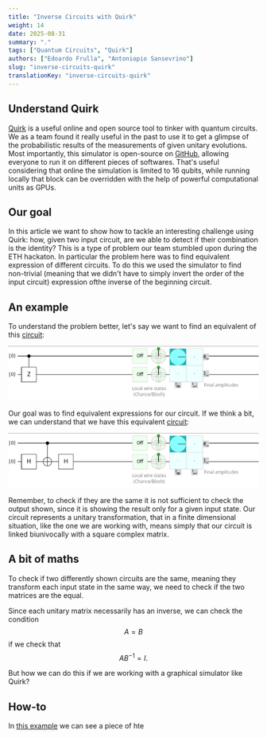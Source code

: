 ```yaml
---
title: "Inverse Circuits with Quirk"
weight: 14
date: 2025-08-31
summary: "."
tags: ["Quantum Circuits", "Quirk"]
authors: ["Edoardo Frulla", "Antoniopio Sansevrino"]
slug: "inverse-circuits-quirk"  
translationKey: "inverse-circuits-quirk"
---
```


## Understand Quirk

[Quirk](https://algassert.com/quirk) is a useful online and open source tool to tinker with quantum circuits.
We as a team found it really useful in the past to use it to get a glimpse of the probabilistic results of the measurements of given unitary evolutions.
Most importantly, this simulator is open-source on [GitHub](https://github.com/Strilanc/Quirk), allowing everyone to run it on different pieces of softwares. That's useful considering that online the simulation is limited to 16 qubits, while running locally that block can be overridden with the help of powerful computational units as GPUs.

## Our goal
In this article we want to show how to tackle an interesting challenge using Quirk: how, given two input circuit, are we able to detect if their combination is the identity? This is a type of problem our team stumbled upon during the ETH hackaton. In particular the problem here was to find equivalent expression of different circuits. To do this we used the simulator to find non-trivial (meaning that we didn't have to simply invert the order of the input circuit) expression ofthe inverse of the beginning circuit. 

## An example
To understand the problem better, let's say we want to find an equivalent of this [circuit](#cz):

![circuit](images/cz.png "CZ circuit|cz" )

Our goal was to find equivalent expressions for our circuit. If we think a bit, we can understand that we have this equivalent [circuit](#chxh):

![circuit](images/chxh.png "CHXH circuit|chxh" )

Remember, to check if they are the same it is not sufficient to check the output shown, since it is showing the result only for a given input state. 
Our circuit represents a unitary transformation, that in a finite dimensional situation, like the one we are working with, means simply that our circuit is linked biunivocally with a square complex matrix.

## A bit of maths
To check if two differently shown circuits are the same, meaning they transform each input state in the same way, we need to check if the two matrices are the equal. 

Since each unitary matrix necessarily has an inverse, we can check the condition 
$$
A = B
$$
if we check that
$$
AB^{-1} = I .
$$

But how we can do this if we are working with a graphical simulator like Quirk?


## How-to
In [this example](https://algassert.com/quirk#circuit=%7B%22cols%22%3A%5B%5B%22H%22%2C%22H%22%5D%2C%5B%22%E2%80%A2%22%2C1%2C%22X%22%5D%2C%5B1%2C%22%E2%80%A2%22%2C1%2C%22X%22%5D%5D%7D)
we can see a piece of hte 
